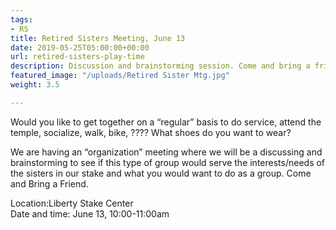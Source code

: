```yaml
---
tags:
- RS
title: Retired Sisters Meeting, June 13
date: 2019-05-25T05:00:00+00:00
url: retired-sisters-play-time
description: Discussion and brainstorming session. Come and bring a friend.
featured_image: "/uploads/Retired Sister Mtg.jpg"
weight: 3.5

---
```

Would you like to get together on a “regular” basis to do service, attend the temple, socialize, walk, bike, ???? What shoes do you want to wear?  

We are having an “organization” meeting where we will be a discussing and brainstorming to see if this type of group would serve the interests/needs of the sisters in our stake and what you would want to do as a group.  Come and Bring a Friend.

Location:Liberty Stake Center  
Date and time: June 13, 10:00-11:00am